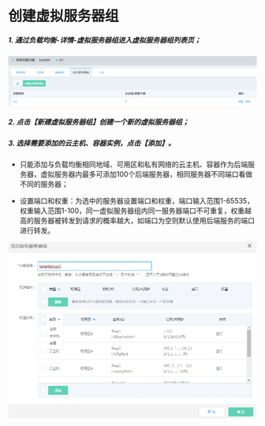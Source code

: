 # 创建虚拟服务器组

##### 1. 通过负载均衡-详情-虚拟服务器组进入虚拟服务器组列表页；

![虚拟服务器组列表页](../../../../image/Networking/NLB/NLB-034.png)

##### 2. 点击【新建虚拟服务器组】创建一个新的虚拟服务器组；

##### 3. 选择需要添加的云主机、容器实例，点击【添加】。

- 只能添加与负载均衡相同地域、可用区和私有网络的云主机、容器作为后端服务器，虚拟服务器内最多可添加100个后端服务器，相同服务器不同端口看做不同的服务器；

- 设置端口和权重：为选中的服务器设置端口和权重，端口输入范围1-65535，权重输入范围1-100，同一虚拟服务器组内同一服务器端口不可重复，权重越高的服务器被转发到请求的概率越大，如端口为空则默认使用后端服务的端口进行转发。	

![设置端口和权重](../../../../image/Networking/NLB/NLB-035.png)

